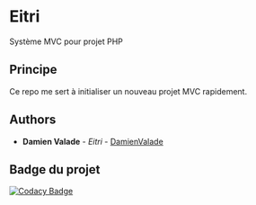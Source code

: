 # Eitri

Système MVC pour projet PHP

## Principe 

Ce repo me sert à initialiser un nouveau projet MVC rapidement.

## Authors

* **Damien Valade** - *Eitri* - [DamienValade](https://github.com/damienvalade)

## Badge du projet

[![Codacy Badge](https://api.codacy.com/project/badge/Grade/ab521266edc04277b1f78e8f3789d0a0)](https://app.codacy.com/app/damienvalade/Eitri?utm_source=github.com&utm_medium=referral&utm_content=damienvalade/Eitri&utm_campaign=Badge_Grade_Dashboard)


